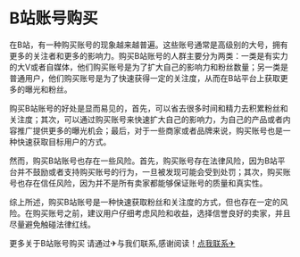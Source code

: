 # B站账号购买

在B站，有一种购买账号的现象越来越普遍。这些账号通常是高级别的大号，拥有更多的关注者和更多的影响力。购买B站账号的人群主要分为两类：一类是有实力的大V或者自媒体，他们购买账号是为了扩大自己的影响力和粉丝数量；另一类是普通用户，他们购买账号是为了快速获得一定的关注度，从而在B站平台上获取更多的曝光和粉丝。

购买B站账号的好处是显而易见的，首先，可以省去很多时间和精力去积累粉丝和关注度；其次，可以通过购买账号来快速扩大自己的影响力，为自己的产品或者内容推广提供更多的曝光机会；最后，对于一些商家或者品牌来说，购买账号也是一种快速获取目标用户的方式。

然而，购买B站账号也存在一些风险。首先，购买账号存在法律风险，因为B站平台并不鼓励或者支持购买账号的行为，一旦被发现可能会受到处罚；其次，购买账号也存在信任风险，因为并不是所有卖家都能够保证账号的质量和真实性。

综上所述，购买B站账号是一种快速获取粉丝和关注度的方式，但也存在一定的风险。在购买账号之前，建议用户仔细考虑风险和收益，选择信誉良好的卖家，并且尽量避免触碰法律红线。

更多关于B站账号购买 请通过✈与我们联系,感谢阅读！[点我联系✈](https://www.G208.com)